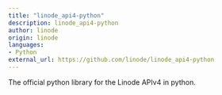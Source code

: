 ```yaml
---
title: "linode_api4-python"
description: linode_api4-python
author: linode
origin: linode
languages:
- Python
external_url: https://github.com/linode/linode_api4-python
---
```

The official python library for the Linode APIv4 in python.
